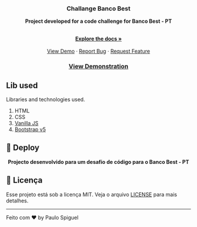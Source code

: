 

<!-- PROJECT LOGO -->
<br />
<p align="center">


  <h3 align="center">Challange Banco Best</h3>
  
  <p align="center">
      <strong>Project developed for a code challenge for Banco Best - PT</strong>
  </p>

  <p align="center">
    <br />
    <a href="https://github.com/PauloSpiguel/ChallangeBankBest"><strong>Explore the docs »</strong></a>
    <br />
    <br />
    <a href="https://github.com/PauloSpiguel/ChallangeBankBest">View Demo</a>
    ·
    <a href="https://github.com/PauloSpiguel/ChallangeBankBest/issues">Report Bug</a>
    ·
    <a href="https://github.com/PauloSpiguel/ChallangeBankBest/issues">Request Feature</a>
  </p>
</p>

<h3 align="center">
    <a href="https://paulospiguel.github.io/ChallangeBankBest/">View Demonstration</a>
<h3 >

## Lib used

Libraries and technologies used.

1. HTML
2. CSS
3. [Vanilla JS](https://developer.mozilla.org/en-US/docs/Web/JavaScript)
4. [Bootstrap v5](https://getbootstrap.com/docs/5.0/getting-started/introduction/)


## :memo: Deploy

<p align="center">
   <strong> Projecto desenvolvido para um desafio de código para o Banco Best - PT</strong>
</p>

## :memo: Licença

Esse projeto está sob a licença MIT. Veja o arquivo [LICENSE](LICENSE.md) para mais detalhes.

---
Feito com ♥ by Paulo Spiguel
